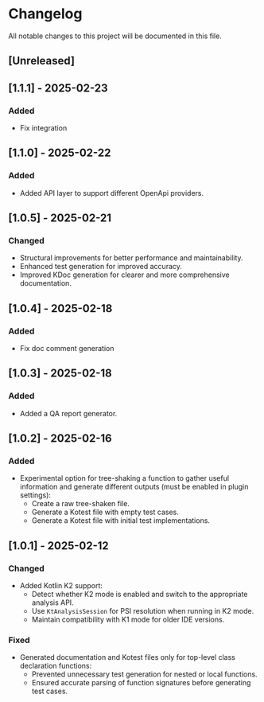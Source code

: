 <!-- Keep a Changelog guide -> https://keepachangelog.com -->

# Changelog

All notable changes to this project will be documented in this file.

## [Unreleased]

## [1.1.1] - 2025-02-23

### Added

- Fix integration

## [1.1.0] - 2025-02-22

### Added

- Added API layer to support different OpenApi providers.

## [1.0.5] - 2025-02-21

### Changed

- Structural improvements for better performance and maintainability.
- Enhanced test generation for improved accuracy.
- Improved KDoc generation for clearer and more comprehensive documentation.

## [1.0.4] - 2025-02-18

### Added

- Fix doc comment generation

## [1.0.3] - 2025-02-18

### Added

- Added a QA report generator.

## [1.0.2] - 2025-02-16

### Added

- Experimental option for tree-shaking a function to gather useful information and generate different outputs (must be
  enabled in plugin settings):
  - Create a raw tree-shaken file.
  - Generate a Kotest file with empty test cases.
  - Generate a Kotest file with initial test implementations.

## [1.0.1] - 2025-02-12

### Changed

- Added Kotlin K2 support:
  - Detect whether K2 mode is enabled and switch to the appropriate analysis API.
  - Use `KtAnalysisSession` for PSI resolution when running in K2 mode.
  - Maintain compatibility with K1 mode for older IDE versions.

### Fixed

- Generated documentation and Kotest files only for top-level class declaration functions:
  - Prevented unnecessary test generation for nested or local functions.
  - Ensured accurate parsing of function signatures before generating test cases.
